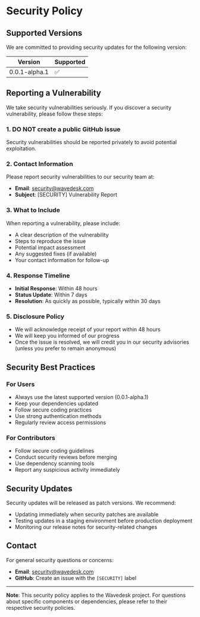 # Security Policy

## Supported Versions

We are committed to providing security updates for the following version:

| Version | Supported          |
| ------- | ------------------ |
| 0.0.1-alpha.1 | :white_check_mark: |

## Reporting a Vulnerability

We take security vulnerabilities seriously. If you discover a security vulnerability, please follow these steps:

### 1. **DO NOT** create a public GitHub issue
Security vulnerabilities should be reported privately to avoid potential exploitation.

### 2. Contact Information
Please report security vulnerabilities to our security team at:
- **Email**: security@wavedesk.com
- **Subject**: [SECURITY] Vulnerability Report

### 3. What to Include
When reporting a vulnerability, please include:
- A clear description of the vulnerability
- Steps to reproduce the issue
- Potential impact assessment
- Any suggested fixes (if available)
- Your contact information for follow-up

### 4. Response Timeline
- **Initial Response**: Within 48 hours
- **Status Update**: Within 7 days
- **Resolution**: As quickly as possible, typically within 30 days

### 5. Disclosure Policy
- We will acknowledge receipt of your report within 48 hours
- We will keep you informed of our progress
- Once the issue is resolved, we will credit you in our security advisories (unless you prefer to remain anonymous)

## Security Best Practices

### For Users
- Always use the latest supported version (0.0.1-alpha.1)
- Keep your dependencies updated
- Follow secure coding practices
- Use strong authentication methods
- Regularly review access permissions

### For Contributors
- Follow secure coding guidelines
- Conduct security reviews before merging
- Use dependency scanning tools
- Report any suspicious activity immediately

## Security Updates

Security updates will be released as patch versions. We recommend:
- Updating immediately when security patches are available
- Testing updates in a staging environment before production deployment
- Monitoring our release notes for security-related changes

## Contact

For general security questions or concerns:
- **Email**: security@wavedesk.com
- **GitHub**: Create an issue with the `[SECURITY]` label

---

**Note**: This security policy applies to the Wavedesk project. For questions about specific components or dependencies, please refer to their respective security policies.
